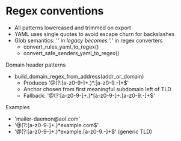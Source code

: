 # Regex conventions

- All patterns lowercased and trimmed on export
- YAML uses single quotes to avoid escape churn for backslashes
- Glob semantics: '*' in legacy becomes '.*' in regex converters
  - convert_rules_yaml_to_regex()
  - convert_safe_senders_yaml_to_regex()

Domain header patterns
- build_domain_regex_from_address(addr_or_domain)
  - Produces '@(?:[a-z0-9-]+\.)*<anchor>\.[a-z0-9.-]+$'
  - Anchor chosen from first meaningful subdomain left of TLD
  - Fallback: '@(?:[a-z0-9-]+\.)*[a-z0-9-]+\.[a-z0-9.-]+$'

Examples
- 'mailer\-daemon@aol\.com'
- '@(?:[a-z0-9-]+\.)*example\.com$'
- '@(?:[a-z0-9-]+\.)*example\.[a-z0-9.-]+$' (generic TLD)
